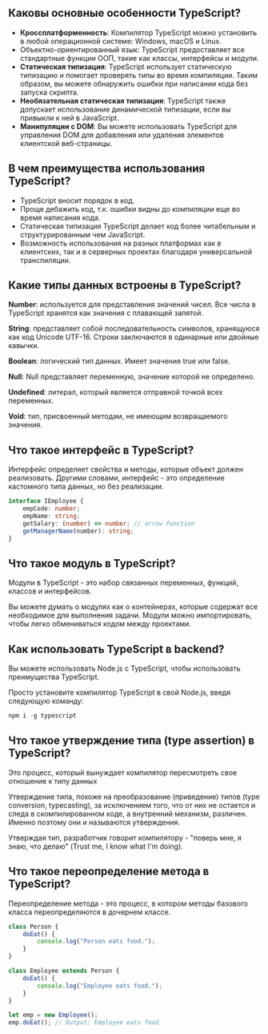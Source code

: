 ## <a name="main-features"></a>Каковы основные особенности TypeScript?

- **Кроссплатформенность**: Компилятор TypeScript можно установить в любой операционной системе: Windows, macOS и Linux.
- Объектно-ориентированный язык: TypeScript предоставляет все стандартные функции ООП, такие как классы, интерфейсы и модули.
- **Статическая типизация**: TypeScript использует статическую типизацию и помогает проверять типы во время компиляции. Таким образом, вы можете обнаружить ошибки при написании кода без запуска скрипта.
- **Необязательная статическая типизация**: TypeScript также допускает использование динамической типизации, если вы привыкли к ней в JavaScript.
- **Манипуляции с DOM**: Вы можете использовать TypeScript для управления DOM для добавления или удаления элементов клиентской веб-страницы.

## <a name="benefits"></a>В чем преимущества использования TypeScript?

- TypeScript вносит порядок в код.
- Проще дебажить код, т.к. ошибки видны до компиляции еще во время написания кода.
- Статическая типизация TypeScript делает код более читабельным и структурированным чем JavaScript.
- Возможность использования на разных платформах как в клиентских, так и в серверных проектах благодаря универсальной транспиляции.

## <a name="data-types"></a>Какие типы данных встроены в TypeScript?

**Number**: используется для представления значений чисел. Все числа в TypeScript хранятся как значения с плавающей запятой.

**String**: представляет собой последовательность символов, хранящуюся как код Unicode UTF-16. Строки заключаются в одинарные или двойные кавычки.

**Boolean**: логический тип данных. Имеет значение true или false.

**Null**: Null представляет переменную, значение которой не определено.

**Undefined**: литерал, который является отправной точкой всех переменных.

**Void**: тип, присвоенный методам, не имеющим возвращаемого значения.

## <a name="interface"></a>Что такое интерфейс в TypeScript?

Интерфейс определяет свойства и методы, которые объект должен реализовать. Другими словами, интерфейс - это определение кастомного типа данных, но без реализации.

```typescript
interface IEmployee {
	empCode: number;
	empName: string;
	getSalary: (number) => number; // arrow function
	getManagerName(number): string;
}
```

## <a name="modules"></a>Что такое модуль в TypeScript?

Модули в TypeScript - это набор связанных переменных, функций, классов и интерфейсов.

Вы можете думать о модулях как о контейнерах, которые содержат все необходимое для выполнения задачи. Модули можно импортировать, чтобы легко обмениваться кодом между проектами.

## <a name="for-backend"></a>Как использовать TypeScript в backend?

Вы можете использовать Node.js с TypeScript, чтобы использовать преимущества TypeScript.

Просто установите компилятор TypeScript в свой Node.js, введя следующую команду:

```javascript
npm i -g typescript
```

## <a name="type-assertions"></a>Что такое утверждение типа (type assertion) в TypeScript?

Это процесс, который вынуждает компилятор пересмотреть свое отношение к типу данных

Утверждение типа, похоже на преобразование (приведение) типов (type conversion, typecasting), за исключением того, что от них не остается и следа в скомпилированном коде, а внутренний механизм, различен. Именно поэтому они и называются утверждения.

Утверждая тип, разработчик говорит компилятору - "поверь мне, я знаю, что делаю" (Trust me, I know what I'm doing).

## <a name="override"></a>Что такое переопределение метода в TypeScript?

Переопределение метода - это процесс, в котором методы базового класса переопределяются в дочернем классе.

```typescript
class Person {
	doEat() {
		console.log("Person eats food.");
	}
}

class Employee extends Person {
	doEat() {
		console.log("Employee eats food.");
	}
}

let emp = new Employee();
emp.doEat(); // Output: Employee eats food.
```
